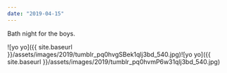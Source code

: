 ```yaml
---
date: "2019-04-15"
---
```


Bath night for the boys.

![yo yo]({{ site.baseurl }}/assets/images/2019/tumblr_pq0hvgSBek1qlj3bd_540.jpg)![yo yo]({{ site.baseurl }}/assets/images/2019/tumblr_pq0hvmP6w31qlj3bd_540.jpg)
